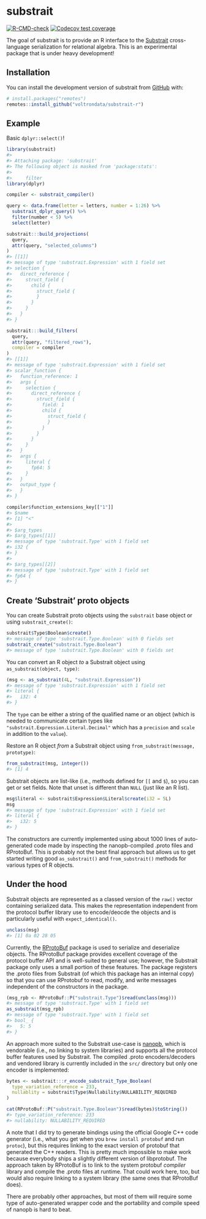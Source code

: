 
<!-- README.md is generated from README.Rmd. Please edit that file -->

# substrait

<!-- badges: start -->

[![R-CMD-check](https://github.com/voltrondata/substrait-r/workflows/R-CMD-check/badge.svg)](https://github.com/voltrondata/substrait-r/actions)
[![Codecov test
coverage](https://codecov.io/gh/voltrondata/substrait-r/branch/master/graph/badge.svg)](https://app.codecov.io/gh/voltrondata/substrait-r?branch=master)
<!-- badges: end -->

The goal of substrait is to provide an R interface to the
[Substrait](https://substrait.io) cross-language serialization for
relational algebra. This is an experimental package that is under heavy
development!

## Installation

You can install the development version of substrait from
[GitHub](https://github.com/) with:

``` r
# install.packages("remotes")
remotes::install_github("voltrondata/substrait-r")
```

## Example

Basic `dplyr::select()`!

``` r
library(substrait)
#> 
#> Attaching package: 'substrait'
#> The following object is masked from 'package:stats':
#> 
#>     filter
library(dplyr)

compiler <- substrait_compiler()

query <- data.frame(letter = letters, number = 1:26) %>% 
  substrait_dplyr_query() %>% 
  filter(number < 5) %>% 
  select(letter)

substrait:::build_projections(
  query, 
  attr(query, "selected_columns")
)
#> [[1]]
#> message of type 'substrait.Expression' with 1 field set
#> selection {
#>   direct_reference {
#>     struct_field {
#>       child {
#>         struct_field {
#>         }
#>       }
#>     }
#>   }
#> }

substrait:::build_filters(
  query, 
  attr(query, "filtered_rows"), 
  compiler = compiler
)
#> [[1]]
#> message of type 'substrait.Expression' with 1 field set
#> scalar_function {
#>   function_reference: 1
#>   args {
#>     selection {
#>       direct_reference {
#>         struct_field {
#>           field: 1
#>           child {
#>             struct_field {
#>             }
#>           }
#>         }
#>       }
#>     }
#>   }
#>   args {
#>     literal {
#>       fp64: 5
#>     }
#>   }
#>   output_type {
#>   }
#> }

compiler$function_extensions_key[["1"]]
#> $name
#> [1] "<"
#> 
#> $arg_types
#> $arg_types[[1]]
#> message of type 'substrait.Type' with 1 field set
#> i32 {
#> }
#> 
#> $arg_types[[2]]
#> message of type 'substrait.Type' with 1 field set
#> fp64 {
#> }
```

## Create ‘Substrait’ proto objects

You can create Substrait proto objects using the `substrait` base object
or using `substrait_create()`:

``` r
substrait$Type$Boolean$create()
#> message of type 'substrait.Type.Boolean' with 0 fields set
substrait_create("substrait.Type.Boolean")
#> message of type 'substrait.Type.Boolean' with 0 fields set
```

You can convert an R object *to* a Substrait object using
`as_substrait(object, type)`:

``` r
(msg <- as_substrait(4L, "substrait.Expression"))
#> message of type 'substrait.Expression' with 1 field set
#> literal {
#>   i32: 4
#> }
```

The `type` can be either a string of the qualified name or an object
(which is needed to communicate certain types like
`"substrait.Expression.Literal.Decimal"` which has a `precision` and
`scale` in addition to the `value`).

Restore an R object *from* a Substrait object using
`from_substrait(message, prototype)`:

``` r
from_substrait(msg, integer())
#> [1] 4
```

Substrait objects are list-like (i.e., methods defined for `[[` and
`$`), so you can get or set fields. Note that unset is different than
`NULL` (just like an R list).

``` r
msg$literal <- substrait$Expression$Literal$create(i32 = 5L)
msg
#> message of type 'substrait.Expression' with 1 field set
#> literal {
#>   i32: 5
#> }
```

The constructors are currently implemented using about 1000 lines of
auto-generated code made by inspecting the nanopb-compiled .proto files
and RProtoBuf. This is probably not the best final approach but allows
us to get started writing good `as_substrait()` and `from_substrait()`
methods for various types of R objects.

## Under the hood

Substrait objects are represented as a classed version of the `raw()`
vector containing serialized data. This makes the representation
independent from the protocol buffer library use to encode/deocde the
objects and is particularly useful with `expect_identical()`.

``` r
unclass(msg)
#> [1] 0a 02 28 05
```

Currently, the [RProtoBuf](https://cran.r-project.org/package=RProtoBuf)
package is used to serialize and deserialize objects. The RProtoBuf
package provides excellent coverage of the protocol buffer API and is
well-suited to general use; however, the Substrait package only uses a
small portion of these features. The package registers the .proto files
from Substrait (of which this package has an internal copy) so that you
can use RProtobuf to read, modify, and write messages independent of the
constructors in the package.

``` r
(msg_rpb <- RProtoBuf::P("substrait.Type")$read(unclass(msg)))
#> message of type 'substrait.Type' with 1 field set
as_substrait(msg_rpb)
#> message of type 'substrait.Type' with 1 field set
#> bool_ {
#>   5: 5
#> }
```

An approach more suited to the Substrait use-case is
[nanopb](https://github.com/nanopb/nanopb), which is vendorable (i.e.,
no linking to system libraries) and supports all the protocol buffer
features used by Substrait. The compiled .proto encoders/decoders and
vendored library is currently included in the `src/` directory but only
one encoder is implemented:

``` r
bytes <- substrait:::r_encode_substrait_Type_Boolean(
  type_variation_reference = 233,
  nullablity = substrait$Type$Nullability$NULLABILITY_REQUIRED
)

cat(RProtoBuf::P("substrait.Type.Boolean")$read(bytes)$toString())
#> type_variation_reference: 233
#> nullability: NULLABILITY_REQUIRED
```

A note that I did try to generate bindings using the official Google C++
code generator (i.e., what you get when you `brew install protobuf` and
run `protoc`), but this requires linking to the exact version of
protobuf that generated the C++ readers. This is pretty much impossible
to make work because everybody ships a slightly different version of
libprotobuf. The approach taken by RProtoBuf is to link to the system
protobuf *compiler* library and compile the .proto files at runtime.
That could work here, too, but would also require linking to a system
library (the same ones that RProtoBuf does).

There are probably other approaches, but most of them will require some
type of auto-generated wrapper code and the portability and compile
speed of nanopb is hard to beat.

